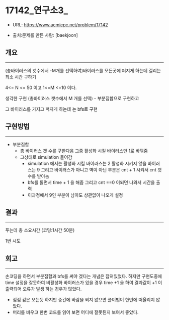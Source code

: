 # 17142_연구소3_

- URL: https://www.acmicpc.net/problem/17142

- 출처:문제를 만든 사람: [baekjoon]


## 개요

---

(총바이러스의 갯수에서 -M개를 선택하여)바이러스를 모든곳에 퍼지게 하는데 걸리는최소 시간 구하기

4<= N <= 50 이고 1<=M <=10 이다.

생각한 구현 (총바이러스 갯수에서 M 개를 선택) - 부분집합으로 구현하고

그 바이러스를 가지고 퍼지게 하는데 는 bfs로 구현

## 구현방법

---

- 부분집합
  - 총 바이러스 갯 수를 구한다음 그중 활성화 시킬 바이러스만 1로 바꿔줌
  - 그상태로 simulation 들어감
    - simulation 에서는 활성화 시킬 바이러스는 2 활성화 시키지 않을 바이러스는 9 그리고 바이러스가 아니고 벽이 아닌 부분은 cnt + 1 시켜서 cnt 갯수를 받아놈
    - bfs를 돌면서 time + 1 을 해줌 그리고 cnt ==0 이되면 나와서 시간을 출력
    - 이과정에서 9인 부분이 남아도 상관없이 나오게 설정

## 결과

---

푸는데 총 소요시간 (코딩:1시간 50분)

1번 시도 

## 회고

---

손코딩을 하면서 부분집합과 bfs를 써야 겠다는 개념은 잡혀있었다. 하지만 구현도중에 time 설정을 잘못하여 비활성화 바이러스가 있을 경우 time +1 을 하여 결과값이 +1 이출력되어 오류가 발생 하는 경우가 많았다. 

- 점점 감은 오는듯 하지만 중간에 바람을 쐬지 않으면 풀이법이 한번에 떠올리지 않았다. 
- 머리를 비우고 한번 코드를 읽어 보면 어디에 잘못된지 보여서 좋았다.